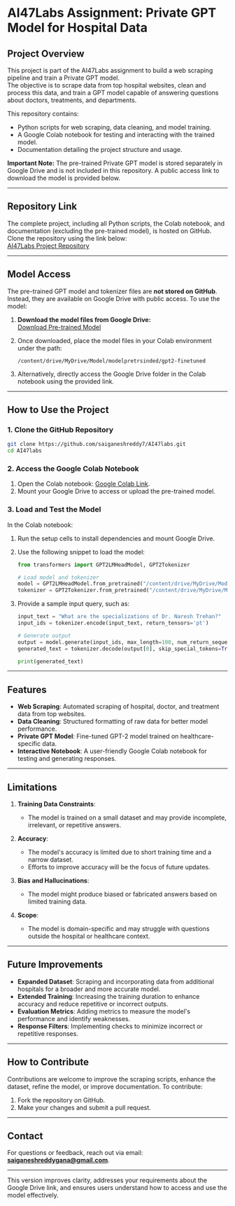
# AI47Labs Assignment: Private GPT Model for Hospital Data

## Project Overview

This project is part of the AI47Labs assignment to build a web scraping pipeline and train a Private GPT model.  
The objective is to scrape data from top hospital websites, clean and process this data, and train a GPT model capable of answering questions about doctors, treatments, and departments.

This repository contains:
- Python scripts for web scraping, data cleaning, and model training.
- A Google Colab notebook for testing and interacting with the trained model.
- Documentation detailing the project structure and usage.

**Important Note:** 
The pre-trained Private GPT model is stored separately in Google Drive and is not included in this repository. A public access link to download the model is provided below.

---

## Repository Link

The complete project, including all Python scripts, the Colab notebook, and documentation (excluding the pre-trained model), is hosted on GitHub. Clone the repository using the link below:  
[AI47Labs Project Repository](https://github.com/saiganeshreddy7/AI47labs/)

---

## Model Access

The pre-trained GPT model and tokenizer files are **not stored on GitHub**. Instead, they are available on Google Drive with public access. To use the model:

1. **Download the model files from Google Drive:**  
   [Download Pre-trained Model](https://drive.google.com/drive/folders/1UfiUA5o3-9YsizbBKayq7BnmGUKqE3Ou?usp=drive_link)

2. Once downloaded, place the model files in your Colab environment under the path:  
   ```
   /content/drive/MyDrive/Model/modelpretrsinded/gpt2-finetuned
   ```

3. Alternatively, directly access the Google Drive folder in the Colab notebook using the provided link.

---

## How to Use the Project

### 1. Clone the GitHub Repository
```bash
git clone https://github.com/saiganeshreddy7/AI47labs.git
cd AI47labs
```

### 2. Access the Google Colab Notebook
1. Open the Colab notebook: [Google Colab Link](https://colab.research.google.com/drive/1gH41qR8tS4bFyHEK4mXDv1klmsqCRdZd?usp=drive_link).
2. Mount your Google Drive to access or upload the pre-trained model.

### 3. Load and Test the Model
In the Colab notebook:
1. Run the setup cells to install dependencies and mount Google Drive.
2. Use the following snippet to load the model:
   ```python
   from transformers import GPT2LMHeadModel, GPT2Tokenizer

   # Load model and tokenizer
   model = GPT2LMHeadModel.from_pretrained("/content/drive/MyDrive/Model/modelpretrsinded/gpt2-finetuned")
   tokenizer = GPT2Tokenizer.from_pretrained("/content/drive/MyDrive/Model/modelpretrsinded/gpt2-finetuned")
   ```

3. Provide a sample input query, such as:
   ```python
   input_text = "What are the specializations of Dr. Naresh Trehan?"
   input_ids = tokenizer.encode(input_text, return_tensors='pt')

   # Generate output
   output = model.generate(input_ids, max_length=100, num_return_sequences=1)
   generated_text = tokenizer.decode(output[0], skip_special_tokens=True)

   print(generated_text)
   ```

---

## Features

- **Web Scraping**: Automated scraping of hospital, doctor, and treatment data from top websites.
- **Data Cleaning**: Structured formatting of raw data for better model performance.
- **Private GPT Model**: Fine-tuned GPT-2 model trained on healthcare-specific data.
- **Interactive Notebook**: A user-friendly Google Colab notebook for testing and generating responses.

---

## Limitations

1. **Training Data Constraints**: 
   - The model is trained on a small dataset and may provide incomplete, irrelevant, or repetitive answers.

2. **Accuracy**:
   - The model's accuracy is limited due to short training time and a narrow dataset.
   - Efforts to improve accuracy will be the focus of future updates.

3. **Bias and Hallucinations**:
   - The model might produce biased or fabricated answers based on limited training data.

4. **Scope**:
   - The model is domain-specific and may struggle with questions outside the hospital or healthcare context.

---

## Future Improvements

- **Expanded Dataset**: Scraping and incorporating data from additional hospitals for a broader and more accurate model.
- **Extended Training**: Increasing the training duration to enhance accuracy and reduce repetitive or incorrect outputs.
- **Evaluation Metrics**: Adding metrics to measure the model's performance and identify weaknesses.
- **Response Filters**: Implementing checks to minimize incorrect or repetitive responses.

---

## How to Contribute

Contributions are welcome to improve the scraping scripts, enhance the dataset, refine the model, or improve documentation. To contribute:  
1. Fork the repository on GitHub.  
2. Make your changes and submit a pull request.  

---

## Contact

For questions or feedback, reach out via email: **saiganeshreddygana@gmail.com**.

--- 

This version improves clarity, addresses your requirements about the Google Drive link, and ensures users understand how to access and use the model effectively.
